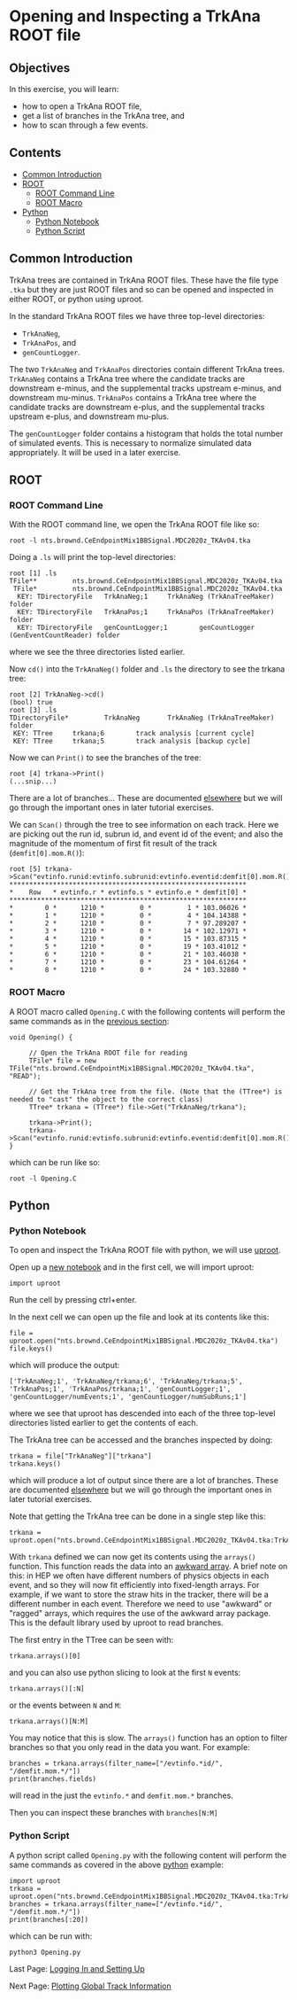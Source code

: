 # Opening and Inspecting a TrkAna ROOT file

## Objectives

In this exercise, you will learn:

* how to open a TrkAna ROOT file, 
* get a list of branches in the TrkAna tree, and
* how to scan through a few events.

## Contents

* [Common Introduction](#Common-Introduction)
* [ROOT](#ROOT)
   * [ROOT Command Line](#ROOT-Command-Line)
   * [ROOT Macro](#ROOT-Macro)
* [Python](#Python)
   * [Python Notebook](#Python-Notebook)
   * [Python Script](#Python-Script)

## Common Introduction

TrkAna trees are contained in TrkAna ROOT files. These have the file type ```.tka``` but they are just ROOT files and so can be opened and inspected in either ROOT, or python using uproot.

In the standard TrkAna ROOT files we have three top-level directories:

* ```TrkAnaNeg```,
* ```TrkAnaPos```, and
* ```genCountLogger```.

The two ```TrkAnaNeg``` and ```TrkAnaPos``` directories contain different TrkAna trees. ```TrkAnaNeg``` contains a TrkAna tree where the candidate tracks are downstream e-minus, and the supplemental tracks upstream e-minus, and downstream mu-minus. ```TrkAnaPos``` contains a TrkAna tree where the candidate tracks are downstream e-plus, and the supplemental tracks upstream e-plus, and downstream mu-plus.

The ```genCountLogger``` folder contains a histogram that holds the total number of simulated events. This is necessary to normalize simulated data appropriately. It will be used in a later exercise.

## ROOT 

### ROOT Command Line

With the ROOT command line, we open the TrkAna ROOT file like so:

```
root -l nts.brownd.CeEndpointMix1BBSignal.MDC2020z_TKAv04.tka
```

Doing a ```.ls``` will print the top-level directories:

```
root [1] .ls
TFile**         nts.brownd.CeEndpointMix1BBSignal.MDC2020z_TKAv04.tka
 TFile*         nts.brownd.CeEndpointMix1BBSignal.MDC2020z_TKAv04.tka
  KEY: TDirectoryFile   TrkAnaNeg;1     TrkAnaNeg (TrkAnaTreeMaker) folder
  KEY: TDirectoryFile   TrkAnaPos;1     TrkAnaPos (TrkAnaTreeMaker) folder
  KEY: TDirectoryFile   genCountLogger;1        genCountLogger (GenEventCountReader) folder
```

where we see the three directories listed earlier.

Now ```cd()``` into the ```TrkAnaNeg()``` folder and ```.ls``` the directory to see the trkana tree:

```
root [2] TrkAnaNeg->cd()
(bool) true
root [3] .ls
TDirectoryFile*         TrkAnaNeg       TrkAnaNeg (TrkAnaTreeMaker) folder
 KEY: TTree     trkana;6        track analysis [current cycle]
 KEY: TTree     trkana;5        track analysis [backup cycle]
```

Now we can ```Print()``` to see the branches of the tree:

```
root [4] trkana->Print()
(...snip...)
```

There are a lot of branches... These are documented [elsewhere](https://mu2ewiki.fnal.gov/wiki/TrkAna#Tree_Structure) but we will go through the important ones in later tutorial exercises.

We can ```Scan()``` through the tree to see information on each track. Here we are picking out the run id, subrun id, and event id of the event; and also the magnitude of the momentum of first fit result of the track (```demfit[0].mom.R()```):

```
root [5] trkana->Scan("evtinfo.runid:evtinfo.subrunid:evtinfo.eventid:demfit[0].mom.R()")
************************************************************
*    Row   * evtinfo.r * evtinfo.s * evtinfo.e * demfit[0] *
************************************************************
*        0 *      1210 *         0 *         1 * 103.06026 *
*        1 *      1210 *         0 *         4 * 104.14388 *
*        2 *      1210 *         0 *         7 * 97.289207 *
*        3 *      1210 *         0 *        14 * 102.12971 *
*        4 *      1210 *         0 *        15 * 103.87315 *
*        5 *      1210 *         0 *        19 * 103.41012 *
*        6 *      1210 *         0 *        21 * 103.46038 *
*        7 *      1210 *         0 *        23 * 104.61264 *
*        8 *      1210 *         0 *        24 * 103.32880 *
```

### ROOT Macro

A ROOT macro called ```Opening.C``` with the following contents will perform the same commands as in the [previous section](#ROOT-Command-Line):

```
void Opening() {

     // Open the TrkAna ROOT file for reading
     TFile* file = new TFile("nts.brownd.CeEndpointMix1BBSignal.MDC2020z_TKAv04.tka", "READ");

     // Get the TrkAna tree from the file. (Note that the (TTree*) is needed to "cast" the object to the correct class)
     TTree* trkana = (TTree*) file->Get("TrkAnaNeg/trkana");

     trkana->Print();
     trkana->Scan("evtinfo.runid:evtinfo.subrunid:evtinfo.eventid:demfit[0].mom.R()");
}
```

which can be run like so:

```
root -l Opening.C
```


## Python
### Python Notebook

To open and inspect the TrkAna ROOT file with python, we will use [uproot](https://uproot.readthedocs.io/en/latest/index.html).

Open up a [new notebook](setup.md/#Python-Notebook) and in the first cell, we will import uproot:

```
import uproot
```

Run the cell by pressing ctrl+enter.

In the next cell we can open up the file and look at its contents like this:

```
file = uproot.open("nts.brownd.CeEndpointMix1BBSignal.MDC2020z_TKAv04.tka")
file.keys()
```

which will produce the output:

```
['TrkAnaNeg;1', 'TrkAnaNeg/trkana;6', 'TrkAnaNeg/trkana;5', 'TrkAnaPos;1', 'TrkAnaPos/trkana;1', 'genCountLogger;1', 'genCountLogger/numEvents;1', 'genCountLogger/numSubRuns;1']
```

where we see that uproot has descended into each of the three top-level directories listed earlier to get the contents of each.

The TrkAna tree can be accessed and the branches inspected by doing:

```
trkana = file["TrkAnaNeg"]["trkana"]
trkana.keys()
```

which will produce a lot of output since there are a lot of branches. These are documented [elsewhere](https://mu2ewiki.fnal.gov/wiki/TrkAna#Tree_Structure) but we will go through the important ones in later tutorial exercises.

Note that getting the TrkAna tree can be done in a single step like this:

```
trkana = uproot.open("nts.brownd.CeEndpointMix1BBSignal.MDC2020z_TKAv04.tka:TrkAnaNeg/trkana")
```

With ```trkana``` defined we can now get its contents using the ```arrays()``` function. This function reads the data into an [awkward array](https://awkward-array.org/doc/main/). A brief note on this: in HEP we often have different numbers of physics objects in each event, and so they will now fit efficiently into fixed-length arrays. For example, if we want to store the straw hits in the tracker, there will be a different number in each event. Therefore we need to use "awkward" or "ragged" arrays, which requires the use of the awkward array package. This is the default library used by uproot to read branches.

The first entry in the TTree can be seen with:

```
trkana.arrays()[0]
```

and you can also use python slicing to look at the first ```N``` events:

```
trkana.arrays()[:N]
```

or the events between ```N``` and ```M```:

```
trkana.arrays()[N:M]
```

You may notice that this is slow. The ```arrays()``` function has an option to filter branches so that you only read in the data you want. For example:

```
branches = trkana.arrays(filter_name=["/evtinfo.*id/", "/demfit.mom.*/"])
print(branches.fields)
```

will read in the just the ```evtinfo.*``` and ```demfit.mom.*``` branches.

Then you can inspect these branches with ```branches[N:M]```


### Python Script

A python script called ```Opening.py``` with the following content will perform the same commands as covered in the above [python](#Python) example:

```
import uproot
trkana = uproot.open("nts.brownd.CeEndpointMix1BBSignal.MDC2020z_TKAv04.tka:TrkAnaNeg/trkana")
branches = trkana.arrays(filter_name=["/evtinfo.*id/", "/demfit.mom.*/"])
print(branches[:20])
```

which can be run with:

```
python3 Opening.py
```

Last Page: [Logging In and Setting Up](setup.md)

Next Page: [Plotting Global Track Information](n-hits.md)
